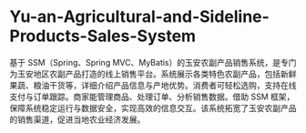 # Yu-an-Agricultural-and-Sideline-Products-Sales-System
基于 SSM（Spring、Spring MVC、MyBatis）的玉安农副产品销售系统，是专门为玉安地区农副产品打造的线上销售平台。系统展示各类特色农副产品，包括新鲜果蔬、粮油干货等，详细介绍产品信息与产地优势。消费者可轻松选购，支持在线支付与订单跟踪。商家能管理商品、处理订单、分析销售数据。借助 SSM 框架，保障系统稳定运行与数据安全，实现高效的信息交互。该系统拓宽了玉安农副产品的销售渠道，促进当地农业经济发展。 
